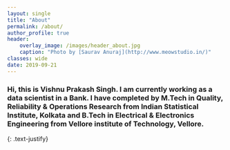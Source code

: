 ```yaml
---
layout: single
title: "About"
permalink: /about/
author_profile: true
header:
    overlay_image: /images/header_about.jpg
    caption: "Photo by [Saurav Anuraj](http://www.meowstudio.in/)"
classes: wide
date: 2019-09-21
---
```


### Hi, this is Vishnu Prakash Singh. I am currently working as a data scientist in a Bank. I have completed by M.Tech in Quality, Reliability & Operations Research from Indian Statistical Institute, Kolkata and B.Tech in Electrical & Electronics Engineering from Vellore institute of Technology, Vellore.
{: .text-justify}